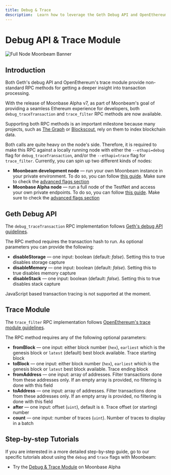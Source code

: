 ```yaml
---
title: Debug & Trace
description:  Learn how to leverage the Geth Debug API and OpenEthereum Trace module on Moonbeam
---
```


# Debug API & Trace Module

![Full Node Moonbeam Banner](/images/debugtrace/debugtrace-banner.png)

## Introduction

Both Geth's debug API and OpenEthereum's trace module provide non-standard RPC methods for getting a deeper insight into transaction processing.

With the release of Moonbase Alpha v7, as part of Moonbeam's goal of providing a seamless Ethereum experience for developers, both `debug_traceTransaction` and `trace_filter` RPC methods are now available.

Supporting both RPC methods is an important milestone because many projects, such as [The Graph](https://thegraph.com/) or [Blockscout](https://docs.blockscout.com/), rely on them to index blockchain data.

Both calls are quite heavy on the node's side. Therefore, it is required to make this RPC against a locally running node with either the `--ethapi=debug` flag for `debug_traceTransaction`, and/or the `--ethapi=trace` flag for `trace_filter`. Currently, you can spin up two different kinds of nodes:

 - **Moonbeam development node** — run your own Moonbeam instance in your private environment. To do so, you can follow [this guide](/builders/getting-started/local-node/). Make sure to check the [advanced flags section](/builders/getting-started/local-node/#advanced-flags-and-options)
 - **Moonbase Alpha node** — run a full node of the TestNet and access your own private endpoints. To do so, you can follow [this guide](/node-operators/networks/run-a-node/). Make sure to check the [advanced flags section](/node-operators/networks/run-a-node/#advanced-flags-and-options)

## Geth Debug API

The `debug_traceTransaction` RPC implementation follows [Geth's debug API guidelines](https://geth.ethereum.org/docs/rpc/ns-debug#debug_tracetransaction).

The RPC method requires the transaction hash to run. As optional parameters you can provide the following:

 - **disableStorage** — one input: boolean (default: _false_). Setting this to true disables storage capture
 - **disableMemory** — one input: boolean (default: _false_). Setting this to true disables memory capture
 - **disableStack** — one input: boolean (default: _false_). Setting this to true disables stack capture

JavaScript based transaction tracing is not supported at the moment.

## Trace Module

The `trace_filter` RPC implementation follows [OpenEthereum's trace module guidelines](https://openethereum.github.io/JSONRPC-trace-module#trace_filter).

The RPC method requires any of the following optional parameters:

 - **fromBlock** — one input: either block number (`hex`), `earliest` which is the genesis block or `latest` (default) best block available. Trace starting block
 - **toBlock** — one input: either block number (`hex`), `earliest` which is the genesis block or `latest` best block available. Trace ending block
 - **fromAddress** — one input: array of addresses. Filter transactions done from these addresses only. If an empty array is provided, no filtering is done with this field
 - **toAddress** — one input: array of addresses. Filter transactions done from these addresses only. If an empty array is provided, no filtering is done with this field
 - **after** — one input: offset (`uint`), default is `0`. Trace offset (or starting) number
 - **count** — one input: number of traces (`uint`). Number of traces to display in a batch

## Step-by-step Tutorials

 If you are interested in a more detailed step-by-step guide, go to our specific tutorials about using the `debug` and `trace` flags with Moonbeam:

 - Try the [Debug & Trace Module](/tutorials/moonbase-alpha/debug-&-trace/) on Moonbase Alpha